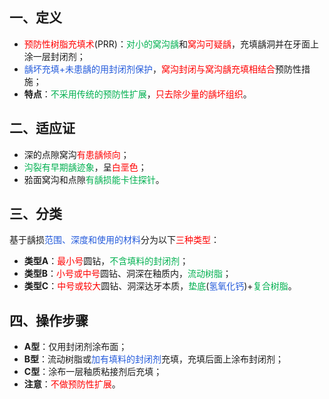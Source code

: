 ## 一、定义
* <font color="#ff0000">预防性树脂充填术</font>(PRR)：<font color="#00b050">对小的窝沟龋</font>和<font color="#ff0000">窝沟可疑龋</font>，充填龋洞并在牙面上涂一层封闭剂；
* <font color="#245bdb">龋坏充填+未患龋的用封闭剂保护</font>，<font color="#ff0000">窝沟封闭与窝沟龋充填相结合</font>预防性措施；
* **特点**：<font color="#00b050">不采用传统的预防性扩展</font>，<font color="#ff0000">只去除少量的龋坏组织</font>。

## 二、适应证
* 深的点隙窝沟<font color="#ff0000">有患龋倾向</font>；
* <font color="#00b050">沟裂有早期龋迹象</font>，呈<font color="#ff0000">白垩色</font>；
* 𬌗面窝沟和点隙<font color="#00b050">有龋损能卡住探针</font>。

## 三、分类
基于龋损<font color="#245bdb">范围、深度和使用的材料</font>分为以下<font color="#ff0000">三种类型</font>：
* **类型A**：<font color="#ff0000">最小号</font>圆钻，<font color="#00b050">不含填料的封闭剂</font>；
* **类型B**：<font color="#ff0000">小号或中号</font>圆钻、洞深在釉质内，<font color="#00b050">流动树脂</font>；
* **类型C**：<font color="#ff0000">中号或较大</font>圆钻、洞深达牙本质，<font color="#00b050">垫底</font>(<font color="#245bdb">氢氧化钙</font>)+<font color="#00b050">复合树脂</font>。

## 四、操作步骤
* **A型**：仅用封闭剂涂布面；
* **B型**：流动树脂或<font color="#245bdb">加有填料的封闭剂</font>充填，充填后面上涂布封闭剂；
* **C型**：涂布一层釉质粘接剂后充填；
* **注意**：<font color="#ff0000">不做预防性扩展</font>。






